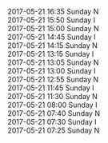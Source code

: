 2017-05-21 16:35 Sunday  N  
2017-05-21 15:50 Sunday  I  
2017-05-21 15:00 Sunday  N  
2017-05-21 14:45 Sunday  I  
2017-05-21 14:15 Sunday  N  
2017-05-21 13:15 Sunday  I  
2017-05-21 13:05 Sunday  N  
2017-05-21 13:00 Sunday  I  
2017-05-21 12:55 Sunday  N  
2017-05-21 11:45 Sunday  I  
2017-05-21 11:30 Sunday  N  
2017-05-21 08:00 Sunday  I  
2017-05-21 07:40 Sunday  N  
2017-05-21 07:30 Sunday  I  
2017-05-21 07:25 Sunday  N  
